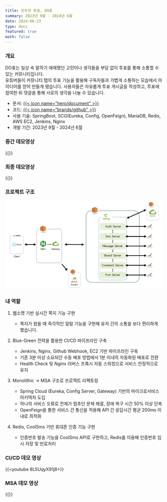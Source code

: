 ```yaml
---
title: 모두의 투표, DO표
summary: 2023년 9월 - 2024년 6월
date: 2024-06-23
type: docs
featured: true
math: false
---
```


### 개요

DO표는 일상 속 말하기 애매했던 고민이나 생각들을 부담 없이 투표를 통해 소통할 수 있는 커뮤니티입니다.  
유튜버들이 커뮤니티 탭의 투표 기능을 활용해 구독자들과 가볍게 소통하는 모습에서 아이디어를 얻어 만들게 됐습니다.
사용자들은 자유롭게 투표 게시글을 작성하고, 투표에 참여한 뒤 댓글을 통해 서로의 생각을 나눌 수 있습니다.

- 문서: [{{< icon name="hero/document" >}}](구해줘!룸메.pdf)
- 코드: [{{< icon name="brands/github" >}}](https://github.com/l0o0lv/DoVote-MSA) 
- 사용 기술: SpringBoot, SCG(Eureka, Config, OpenFeign), MariaDB, Redis, AWS EC2, Jenkins, Nginx
- 개발 기간: 2023년 9월 - 2024년 6월

### 중간 데모영상
{{<youtube lsNVNiEflqA>}}

### 최종 데모영상
{{<youtube zsOx-2iT_Bk>}}

### 프로젝트 구조
![screen reader text](msa_architecture.png)
### 내 역할
1. 웹소켓 기반 실시간 쪽지 기능 구현
    - 쪽지가 왔을 때 즉각적인 알람 기능을 구현해 유저 간의 소통을 보다 편리하게 했습니다.

2. Blue-Green 전략을 활용한 CI/CD 파이프라인 구축
    - Jenkins, Nginx, Github Webhook, EC2 기반 파이프라인 구축
    - 기존 3분 이상 소요되던 수동 배포 방법에서 1분 이내의 자동화된 배포로 전환
    - Health Check 및 Nginx 리버스 프록시 자동 스위칭으로 서비스 안정적으로 유지

3. Monolithic -> MSA 구조로 프로젝트 리팩토링
    - Spring Cloud (Eureka, Config Server, Gateway) 기반의 마이크로서비스 아키텍처 도입
    - 하나의 서비스 오류로 전체가 멈추던 문제 해결, 장애 복구 시간 50% 이상 단축
    - OpenFeign을 통한 서비스 간 통신을 적용해 API 간 응답시간 평균 200ms 이내로 최적화
    
4. Redis, CoolSms 기반 휴대폰 인증 기능 구현
    - 인증번호 발송 기능을 CoolSms API로 구현하고, Redis를 이용해 인증번호 임시 저장 및 만료처리

### CI/CD 데모 영상
{{<youtube 8L5UqyX91j8>}}

### MSA 데모 영상
{{<youtube BJ7SxMe-k8c>}}

<!-- ### 개발 동기

### <u>내가 기여한 점</u>

1. MVVM 디자인 패턴 적용
    - Data Binding을 통해 UI와 사용자 입력을 분리함으로써 DB 데이터 변경과 디자인 요소를 각각 관리하도록 했습니다.
2. 기능 구현
    ![screen reader text](회원가입.png)
    - 이메일 인증: 랜덤 생성해 발송한 코드와 사용자 입력이 일치하는지 확인함으로써 회원가입 시 교내 학생임을 보장했습니다.
    ![screen reader text](프로필.png)
    - 프로필: 임시 객체에 DB 정보를 파싱한 후, 사용자가 값을 수정했을 때 DB 정보를 갱신하도록 했습니다.
    ![screen reader text](검색.png)
    - 검색: 사용자 입력으로 DB에서 탐색한 데이터를 ListView로 표시하도록 했습니다.
    ![screen reader text](채팅.png)
    - 채팅: 전송 버튼을 클릭했거나 서버에서 상대가 전송한 메시지를 확인했을 때 채팅 메시지 ListView를 갱신하도록 했습니다.

### 한계

1. 비동기 통신의 부재
    - 소켓 기반의 실시간 채팅만 구현했다는 점이 아쉬움으로 남습니다.
2. UI
    - 사용자 친화적인 인터페이스를 제공하지 못했습니다.